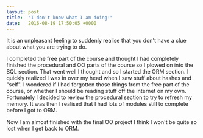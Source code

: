 ```yaml
---
layout: post
title:  "I don't know what I am doing!"
date:   2016-08-19 17:50:05 +0000
---
```



It is an unpleasant feeling to suddenly realise that you don't have a clue about what you are trying to do. 

I completed the free part of the course and thought I had completely finished the procedural and OO parts of the course so I plowed on into the SQL section. That went well I thought and so I started the ORM section. I quickly realized I was in over my head when I saw stuff about hashes and "self". I wondered if I had forgotten those things from the free part of the course, or whether I should be reading stuff off the internet on my own. Fortunately I decided to review the procedural section to try to refresh my memory. It was then I realised that I had lots of modules still to complete before I got to ORM.  

Now I am almost finished with the final OO project I think I won't be quite so lost when I get back to ORM.
